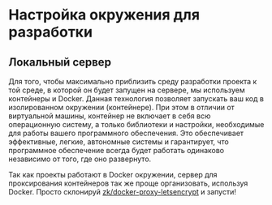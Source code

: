 # Настройка окружения для разработки

## Локальный сервер

Для того, чтобы максимально приблизить среду разработки проекта к той среде, в которой он будет запущен на сервере, мы используем контейнеры и Docker. Данная технология позволяет запускать ваш код в изолированном окружении \(контейнере\). При этом в отличии от виртуальной машины, контейнер не включает в себя всю операционную систему, а только библиотеки и настройки, необходимые для работы вашего программного обеспечения. Это обеспечивает эффективные, легкие, автономные системы и гарантирует, что программное обеспечение всегда будет работать одинаково независимо от того, где оно развернуто.

Так как проекты работают в Docker окружении, сервер для проксирования контейнеров так же проще организовать, используя Docker. Просто склонируй [zk/docker-proxy-letsencrypt](http://git.zolotoykod.ru/zk/docker-proxy-letsencrypt) и запусти!







